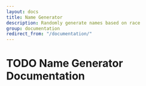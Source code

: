 ```yaml
---
layout: docs
title: Name Generator
description: Randomly generate names based on race
group: documentation
redirect_from: "/documentation/"
---
```


# TODO Name Generator Documentation